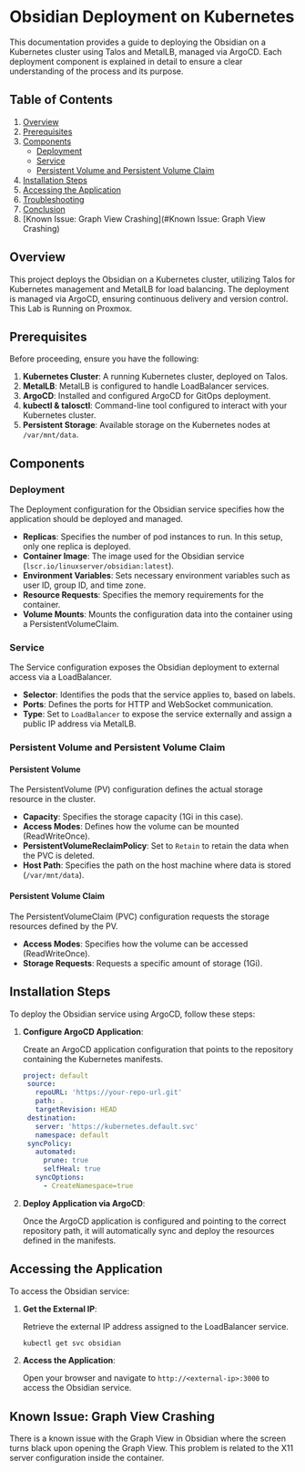 # Obsidian Deployment on Kubernetes

This documentation provides a guide to deploying the Obsidian on a Kubernetes cluster using Talos and MetalLB, managed via ArgoCD. Each deployment component is explained in detail to ensure a clear understanding of the process and its purpose.

## Table of Contents

1. [Overview](#overview)
2. [Prerequisites](#prerequisites)
3. [Components](#components)
   - [Deployment](#deployment)
   - [Service](#service)
   - [Persistent Volume and Persistent Volume Claim](#persistent-volume-and-persistent-volume-claim)
4. [Installation Steps](#installation-steps)
5. [Accessing the Application](#accessing-the-application)
6. [Troubleshooting](#troubleshooting)
7. [Conclusion](#conclusion)
8. [Known Issue: Graph View Crashing](#Known Issue: Graph View Crashing)

## Overview

This project deploys the Obsidian on a Kubernetes cluster, utilizing Talos for Kubernetes management and MetalLB for load balancing. The deployment is managed via ArgoCD, ensuring continuous delivery and version control. This Lab is Running on Proxmox. 

## Prerequisites

Before proceeding, ensure you have the following:

1. **Kubernetes Cluster**: A running Kubernetes cluster, deployed on Talos.
2. **MetalLB**: MetalLB is configured to handle LoadBalancer services.
3. **ArgoCD**: Installed and configured ArgoCD for GitOps deployment.
4. **kubectl & talosctl**: Command-line tool configured to interact with your Kubernetes cluster.
5. **Persistent Storage**: Available storage on the Kubernetes nodes at `/var/mnt/data`.

## Components

### Deployment

The Deployment configuration for the Obsidian service specifies how the application should be deployed and managed. 

- **Replicas**: Specifies the number of pod instances to run. In this setup, only one replica is deployed.
- **Container Image**: The image used for the Obsidian service (`lscr.io/linuxserver/obsidian:latest`).
- **Environment Variables**: Sets necessary environment variables such as user ID, group ID, and time zone.
- **Resource Requests**: Specifies the memory requirements for the container.
- **Volume Mounts**: Mounts the configuration data into the container using a PersistentVolumeClaim.

### Service

The Service configuration exposes the Obsidian deployment to external access via a LoadBalancer.

- **Selector**: Identifies the pods that the service applies to, based on labels.
- **Ports**: Defines the ports for HTTP and WebSocket communication.
- **Type**: Set to `LoadBalancer` to expose the service externally and assign a public IP address via MetalLB.

### Persistent Volume and Persistent Volume Claim

#### Persistent Volume

The PersistentVolume (PV) configuration defines the actual storage resource in the cluster.

- **Capacity**: Specifies the storage capacity (1Gi in this case).
- **Access Modes**: Defines how the volume can be mounted (ReadWriteOnce).
- **PersistentVolumeReclaimPolicy**: Set to `Retain` to retain the data when the PVC is deleted.
- **Host Path**: Specifies the path on the host machine where data is stored (`/var/mnt/data`).

#### Persistent Volume Claim

The PersistentVolumeClaim (PVC) configuration requests the storage resources defined by the PV.

- **Access Modes**: Specifies how the volume can be accessed (ReadWriteOnce).
- **Storage Requests**: Requests a specific amount of storage (1Gi).

## Installation Steps

To deploy the Obsidian service using ArgoCD, follow these steps:

1. **Configure ArgoCD Application**:

   Create an ArgoCD application configuration that points to the repository containing the Kubernetes manifests.

   ```yaml
   project: default
    source:
      repoURL: 'https://your-repo-url.git'
      path: .
      targetRevision: HEAD
    destination:
      server: 'https://kubernetes.default.svc'
      namespace: default
    syncPolicy:
      automated:
        prune: true
        selfHeal: true
      syncOptions:
        - CreateNamespace=true
   ```


2. **Deploy Application via ArgoCD**:

   Once the ArgoCD application is configured and pointing to the correct repository path, it will automatically sync and deploy the resources defined in the manifests.

## Accessing the Application

To access the Obsidian service:

1. **Get the External IP**:

   Retrieve the external IP address assigned to the LoadBalancer service.

   ```bash
   kubectl get svc obsidian
   ```

2. **Access the Application**:

   Open your browser and navigate to `http://<external-ip>:3000` to access the Obsidian service.

## Known Issue: Graph View Crashing

There is a known issue with the Graph View in Obsidian where the screen turns black upon opening the Graph View. This problem is related to the X11 server configuration inside the container.

